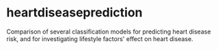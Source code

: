 # heartdiseaseprediction
Comparison of several classification models for predicting heart disease risk, and for investigating lifestyle factors' effect on heart disease.

